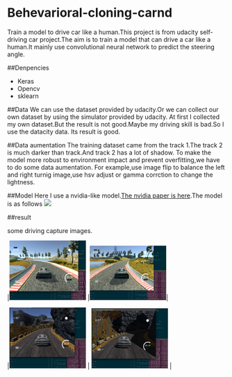 # Behevarioral-cloning-carnd
Train a model to drive car like a human.This project is from udacity self-driving car project.The aim is to train a model
that can drive a car like a human.It mainly use convolutional neural network to predict the steering angle.

##Denpencies
- Keras
- Opencv
- sklearn

##Data
We can use the dataset provided by udacity.Or we can collect our own dataset by using the simulator provided by udacity.
At first I collected my own dataset.But the result is not good.Maybe my driving skill is bad.So I use the datacity data.
Its result is good.

##Data aumentation
 The training dataset came from the track 1.The track 2 is much darker than track.And track 2 has a lot of shadow.
 To make the model more robust to environment impact and prevent overfitting,we have to do some data aumentation.
 For example,use image flip to balance the left and right turnig image,use hsv adjust or gamma corrction to change the lightness.


##Model
Here I use a nvidia-like model.[The nvidia paper is here](https://arxiv.org/abs/1604.07316).The model is as follows
![](https://devblogs.nvidia.com/parallelforall/wp-content/uploads/2016/08/cnn-architecture-624x890.png)

##result

some driving capture images.

|<img src="https://github.com/nicholas-tien/Behevarioral-cloning-carnd/blob/master/image/track12.png?raw=true" width="35%" height="35%"> |<img src="https://github.com/nicholas-tien/Behevarioral-cloning-carnd/blob/master/image/track11.png?raw=true" width="35%" height="35%">|

|<img src="https://github.com/nicholas-tien/Behevarioral-cloning-carnd/blob/master/image/track21.png?raw=true" width="35%" height="35%">   |  <img src="https://github.com/nicholas-tien/Behevarioral-cloning-carnd/blob/master/image/track22.png?raw=true" width="35%" height="35%"> |


